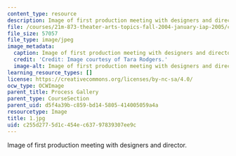 ```yaml
---
content_type: resource
description: Image of first production meeting with designers and director.
file: /courses/21m-873-theater-arts-topics-fall-2004-january-iap-2005/c255d2775d1c454ec63797839307ee9c_1.jpg
file_size: 57057
file_type: image/jpeg
image_metadata:
  caption: Image of first production meeting with designers and director.
  credit: 'Credit: Image courtesy of Tara Rodgers.'
  image-alt: Image of first production meeting with designers and director.
learning_resource_types: []
license: https://creativecommons.org/licenses/by-nc-sa/4.0/
ocw_type: OCWImage
parent_title: Process Gallery
parent_type: CourseSection
parent_uid: d5f4a39b-c859-bd14-5805-414005059a4a
resourcetype: Image
title: 1.jpg
uid: c255d277-5d1c-454e-c637-97839307ee9c
---
```

Image of first production meeting with designers and director.